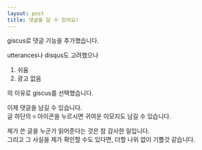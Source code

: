 ```yaml
---
layout: post
title: 댓글을 달 수 있어요!
---
```


giscus로 댓글 기능을 추가했습니다.

utterances나 disqus도 고려했으나

  1. 쉬움
  2. 광고 없음

의 이유로 giscus를 선택했습니다.

이제 댓글을 남길 수 있습니다.  
글 하단의 `☺︎` 아이콘을 누르시면 귀여운 이모지도 남길 수 있습니다.

제가 쓴 글을 누군가 읽어준다는 것은 참 감사한 일입니다.  
그리고 그 사실을 제가 확인할 수도 있다면, 더할 나위 없이 기쁠것 같습니다.
